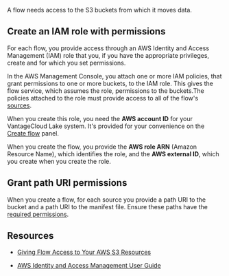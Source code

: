 
A flow needs access to the S3 buckets from which it moves data.

## Create an IAM role with permissions


For each flow, you provide access through an AWS Identity and Access Management (IAM) role that you, if you have the appropriate privileges, create and for which you set permissions.

In the AWS Management Console, you attach one or more IAM policies, that grant permissions to one or more buckets, to the IAM role. This gives the flow service, which assumes the role, permissions to the buckets.The policies attached to the role must provide access to all of the flow's [sources](npn1691594431074.md).

When you create this role, you need the **AWS account ID** for your VantageCloud Lake system. It's provided for your convenience on the [Create flow](vwc1691596425578.md) panel.

When you create the flow, you provide the **AWS role ARN** (Amazon Resource Name), which identifies the role, and the **AWS external ID**, which you create when you create the role.

## Grant path URI permissions


When you create a flow, for each source you provide a path URI to the bucket and a path URI to the manifest file. Ensure these paths have the [required permissions](npn1691594431074.md).

## Resources


-   [Giving Flow Access to Your AWS S3 Resources](tkc1691713228846.md)

-   [AWS Identity and Access Management User Guide](rtk1691712777751.md)


